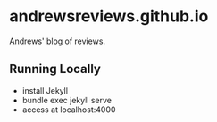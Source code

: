 # andrewsreviews.github.io
Andrews' blog of reviews.


## Running Locally
- install Jekyll
- bundle exec jekyll serve
- access at localhost:4000
